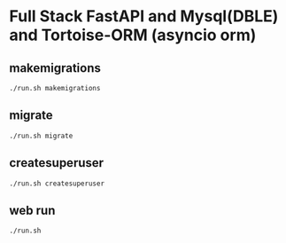 # Full Stack FastAPI and Mysql(DBLE) and Tortoise-ORM (asyncio orm)


## makemigrations
`./run.sh makemigrations`


## migrate
`./run.sh migrate`


## createsuperuser
`./run.sh createsuperuser`


## web run
`./run.sh`

